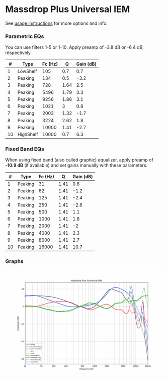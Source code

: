 # Massdrop Plus Universal IEM
See [usage instructions](https://github.com/jaakkopasanen/AutoEq#usage) for more options and info.

### Parametric EQs
You can use filters 1-5 or 1-10. Apply preamp of -3.8 dB or -6.4 dB, respectively.

|   # | Type      |   Fc (Hz) |    Q |   Gain (dB) |
|-----|-----------|-----------|------|-------------|
|   1 | LowShelf  |       105 | 0.7  |         0.7 |
|   2 | Peaking   |       134 | 0.5  |        -3.2 |
|   3 | Peaking   |       728 | 1.64 |         2.5 |
|   4 | Peaking   |      5496 | 1.79 |         3.3 |
|   5 | Peaking   |      9256 | 1.86 |         3.1 |
|   6 | Peaking   |      1021 | 3    |         0.8 |
|   7 | Peaking   |      2003 | 1.32 |        -1.7 |
|   8 | Peaking   |      3224 | 2.62 |         1.8 |
|   9 | Peaking   |     10000 | 1.41 |        -2.7 |
|  10 | HighShelf |     10000 | 0.7  |         6.3 |

### Fixed Band EQs
When using fixed band (also called graphic) equalizer, apply preamp of **-10.9 dB** (if available) and set gains manually with these parameters.

|   # | Type    |   Fc (Hz) |    Q |   Gain (dB) |
|-----|---------|-----------|------|-------------|
|   1 | Peaking |        31 | 1.41 |         0.6 |
|   2 | Peaking |        62 | 1.41 |        -1.2 |
|   3 | Peaking |       125 | 1.41 |        -2.4 |
|   4 | Peaking |       250 | 1.41 |        -2.6 |
|   5 | Peaking |       500 | 1.41 |         1.1 |
|   6 | Peaking |      1000 | 1.41 |         1.8 |
|   7 | Peaking |      2000 | 1.41 |        -2   |
|   8 | Peaking |      4000 | 1.41 |         2.3 |
|   9 | Peaking |      8000 | 1.41 |         2.7 |
|  10 | Peaking |     16000 | 1.41 |        10.7 |

### Graphs
![](./Massdrop%20Plus%20Universal%20IEM.png)
